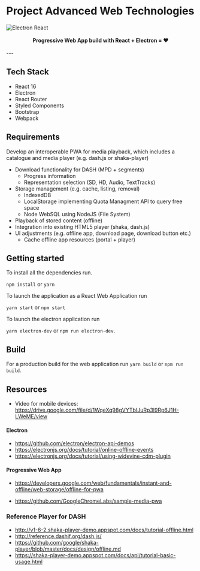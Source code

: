 # Project Advanced Web Technologies

<img src="https://blog.jscrambler.com/content/images/2016/12/electron_react1.png" alt="Electron React" align="center" />

<br />
<br />

<div align="center"><strong>Progressive Web App build with React + Electron = ❤️</strong></div>
<br />
---

## Tech Stack

* React 16
* Electron
* React Router
* Styled Components
* Bootstrap
* Webpack

## Requirements

Develop an interoperable PWA for media playback, which includes a catalogue and media player (e.g. dash.js or shaka-player)

* Download functionality for DASH (MPD + segments)
  * Progress information
  * Representation selection (SD, HD, Audio, TextTracks)
* Storage management (e.g. cache, listing, removal)
  * IndexedDB
  * LocalStorage implementing Quota Managment API to query free space
  * Node WebSQL using NodeJS (File System)
* Playback of stored content (offline)
* Integration into existing HTML5 player (shaka, dash.js)
* UI adjustments (e.g. offline app, download page, download button etc.)
  * Cache offline app resources (portal + player)

## Getting started

To install all the dependencies run.

`npm install` or `yarn`

To launch the application as a React Web Application run

`yarn start` or `npm start`

To launch the electron application run

`yarn electron-dev` or `npm run electron-dev`.

## Build

For a production build for the web application run `yarn build` or `npm run build`.

## Resources

* Video for mobile devices:
https://drive.google.com/file/d/1WqeXq98gVYTbIJuRp3l9Rp6J1H-LWeME/view

#### Electron

* https://github.com/electron/electron-api-demos
* https://electronjs.org/docs/tutorial/online-offline-events
* https://electronjs.org/docs/tutorial/using-widevine-cdm-plugin

#### Progressive Web App

* https://developers.google.com/web/fundamentals/instant-and-offline/web-storage/offline-for-pwa

* https://github.com/GoogleChromeLabs/sample-media-pwa

### Reference Player for DASH

* http://v1-6-2.shaka-player-demo.appspot.com/docs/tutorial-offline.html
* http://reference.dashif.org/dash.js/
* https://github.com/google/shaka-player/blob/master/docs/design/offline.md
* https://shaka-player-demo.appspot.com/docs/api/tutorial-basic-usage.html
